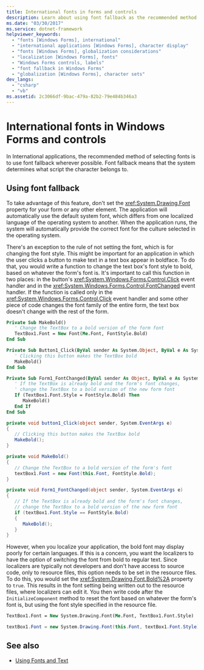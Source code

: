 ```yaml
---
title: International fonts in forms and controls
description: Learn about using font fallback as the recommended method for selecting international fonts in Windows Forms and controls.
ms.date: "03/30/2017"
ms.service: dotnet-framework
helpviewer_keywords: 
  - "fonts [Windows Forms], international"
  - "international applications [Windows Forms], character display"
  - "fonts [Windows Forms], globalization considerations"
  - "localization [Windows Forms], fonts"
  - "Windows Forms controls, labels"
  - "font fallback in Windows Forms"
  - "globalization [Windows Forms], character sets"
dev_langs: 
  - "csharp"
  - "vb"
ms.assetid: 2c3066df-9bac-479a-82b2-79e484b346a3
---
```

# International fonts in Windows Forms and controls

In International applications, the recommended method of selecting fonts is to use font fallback wherever possible. Font fallback means that the system determines what script the character belongs to.

## Using font fallback

To take advantage of this feature, don't set the <xref:System.Drawing.Font> property for your form or any other element. The application will automatically use the default system font, which differs from one localized language of the operating system to another. When the application runs, the system will automatically provide the correct font for the culture selected in the operating system.

There's an exception to the rule of not setting the font, which is for changing the font style. This might be important for an application in which the user clicks a button to make text in a text box appear in boldface. To do that, you would write a function to change the text box's font style to bold, based on whatever the form's font is. It's important to call this function in two places: in the button's <xref:System.Windows.Forms.Control.Click> event handler and in the <xref:System.Windows.Forms.Control.FontChanged> event handler. If the function is called only in the <xref:System.Windows.Forms.Control.Click> event handler and some other piece of code changes the font family of the entire form, the text box doesn't change with the rest of the form.

```vb
Private Sub MakeBold()
   ' Change the TextBox to a bold version of the form font
   TextBox1.Font = New Font(Me.Font, FontStyle.Bold)
End Sub

Private Sub Button1_Click(ByVal sender As System.Object, ByVal e As System.EventArgs) Handles Button1.Click
   ' Clicking this button makes the TextBox bold
   MakeBold()
End Sub

Private Sub Form1_FontChanged(ByVal sender As Object, ByVal e As System.EventArgs) Handles MyBase.FontChanged
   ' If the TextBox is already bold and the form's font changes,
   ' change the TextBox to a bold version of the new form font
   If (TextBox1.Font.Style = FontStyle.Bold) Then
      MakeBold()
   End If
End Sub
```

```csharp
private void button1_Click(object sender, System.EventArgs e)
{
   // Clicking this button makes the TextBox bold
   MakeBold();
}

private void MakeBold()
{
   // Change the TextBox to a bold version of the form's font
   textBox1.Font = new Font(this.Font, FontStyle.Bold);
}

private void Form1_FontChanged(object sender, System.EventArgs e)
{
   // If the TextBox is already bold and the form's font changes,
   // change the TextBox to a bold version of the new form font
   if (textBox1.Font.Style == FontStyle.Bold)
   {
      MakeBold();
   }
}
```

However, when you localize your application, the bold font may display poorly for certain languages. If this is a concern, you want the localizers to have the option of switching the font from bold to regular text. Since localizers are typically not developers and don't have access to source code, only to resource files, this option needs to be set in the resource files. To do this, you would set the <xref:System.Drawing.Font.Bold%2A> property to `true`. This results in the font setting being written out to the resource files, where localizers can edit it. You then write code after the `InitializeComponent` method to reset the font based on whatever the form's font is, but using the font style specified in the resource file.

```vb
TextBox1.Font = New System.Drawing.Font(Me.Font, TextBox1.Font.Style)
```

```csharp
textBox1.Font = new System.Drawing.Font(this.Font, textBox1.Font.Style);
```

## See also

- [Using Fonts and Text](using-fonts-and-text.md)
